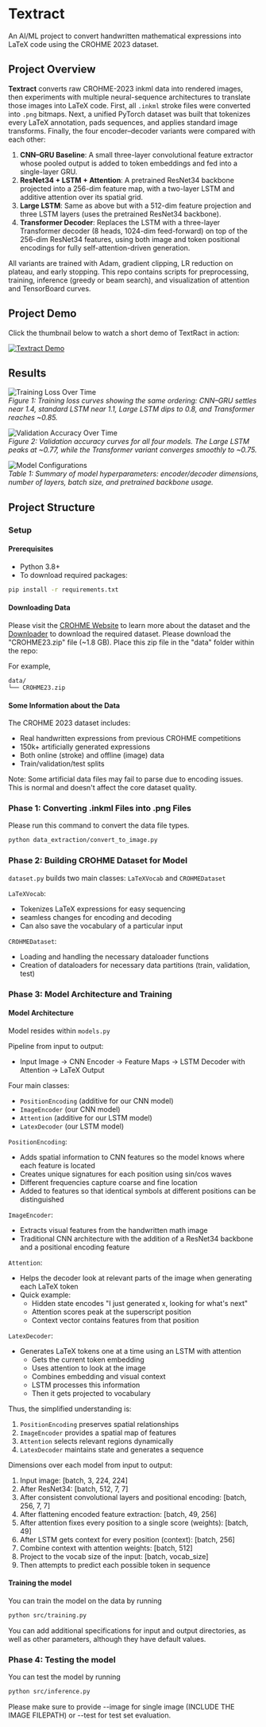 # Textract
An AI/ML project to convert handwritten mathematical expressions into LaTeX code using the CROHME 2023 dataset.

## Project Overview

**Textract** converts raw CROHME-2023 inkml data into rendered images, then experiments with multiple neural-sequence architectures to translate those images into LaTeX code. First,  all `.inkml` stroke files were converted into `.png` bitmaps. Next, a unified PyTorch dataset was built that tokenizes every LaTeX annotation, pads sequences, and applies standard image transforms. Finally, the four encoder–decoder variants were compared with each other:

1. **CNN–GRU Baseline**: A small three-layer convolutional feature extractor whose pooled output is added to token embeddings and fed into a single-layer GRU.  
2. **ResNet34 + LSTM + Attention**: A pretrained ResNet34 backbone projected into a 256-dim feature map, with a two-layer LSTM and additive attention over its spatial grid.  
3. **Large LSTM**: Same as above but with a 512-dim feature projection and three LSTM layers (uses the pretrained ResNet34 backbone).  
4. **Transformer Decoder**: Replaces the LSTM with a three-layer Transformer decoder (8 heads, 1024-dim feed-forward) on top of the 256-dim ResNet34 features, using both image and token positional encodings for fully self-attention-driven generation.

All variants are trained with Adam, gradient clipping, LR reduction on plateau, and early stopping. This repo contains scripts for preprocessing, training, inference (greedy or beam search), and visualization of attention and TensorBoard curves.

## Project Demo

Click the thumbnail below to watch a short demo of TextRact in action:

[![Textract Demo](https://img.youtube.com/vi/kF_Qodtkdns/0.jpg)](https://youtu.be/kF_Qodtkdns)

## Results
![Training Loss Over Time](images/trainingLoss.png)  
*Figure 1: Training loss curves showing the same ordering: CNN–GRU settles near 1.4, standard LSTM near 1.1, Large LSTM dips to 0.8, and Transformer reaches ~0.85.*

![Validation Accuracy Over Time](images/modelAccuracy.png)  
*Figure 2: Validation accuracy curves for all four models. The Large LSTM peaks at ~0.77, while the Transformer variant converges smoothly to ~0.75.*

![Model Configurations](images/modelsTable.png)  
*Table 1: Summary of model hyperparameters: encoder/decoder dimensions, number of layers, batch size, and pretrained backbone usage.*

## Project Structure

### Setup
#### Prerequisites
- Python 3.8+
- To download required packages:
```bash
pip install -r requirements.txt
```

#### Downloading Data
Please visit the [CROHME Website](https://crohme2023.ltu-ai.dev/data-tools/) to learn more about the dataset and the [Downloader](https://zenodo.org/records/8428035) to download the required dataset. Please download the "CROHME23.zip" file (~1.8 GB). Place this zip file in the "data" folder within the repo:

For example,
```
data/
└── CROHME23.zip
```

#### Some Information about the Data
The CROHME 2023 dataset includes:
- Real handwritten expressions from previous CROHME competitions
- 150k+ artificially generated expressions
- Both online (stroke) and offline (image) data
- Train/validation/test splits

Note: Some artificial data files may fail to parse due to encoding issues. This is normal and doesn't affect the core dataset quality.

### Phase 1: Converting .inkml Files into .png Files
Please run this command to convert the data file types.
```bash
python data_extraction/convert_to_image.py
```

### Phase 2: Building CROHME Dataset for Model
```dataset.py``` builds two main classes: ```LaTeXVocab``` and  ```CROHMEDataset```

```LaTeXVocab```:
- Tokenizes LaTeX expressions for easy sequencing
- seamless changes for encoding and decoding
- Can also save the vocabulary of a particular input

```CROHMEDataset```:
- Loading and handling the necessary dataloader functions
- Creation of dataloaders for necessary data partitions (train, validation, test)

### Phase 3: Model Architecture and Training

#### Model Architecture
Model resides within ```models.py```

Pipeline from input to output:
- Input Image → CNN Encoder → Feature Maps → LSTM Decoder with Attention → LaTeX Output

Four main classes:
- ```PositionEncoding``` (additive for our CNN model)
- ```ImageEncoder``` (our CNN model)
- ```Attention``` (additive for our LSTM model)
- ```LatexDecoder``` (our LSTM model)

```PositionEncoding```:
- Adds spatial information to CNN features so the model knows where each feature is located
- Creates unique signatures for each position using sin/cos waves
- Different frequencies capture coarse and fine location
- Added to features so that identical symbols at different positions can be distinguished

```ImageEncoder```:
- Extracts visual features from the handwritten math image
- Traditional CNN architecture with the addition of a ResNet34 backbone and a positional encoding feature

```Attention```:
- Helps the decoder look at relevant parts of the image when generating each LaTeX token
- Quick example:
  - Hidden state encodes "I just generated x, looking for what's next"
  - Attention scores peak at the superscript position
  - Context vector contains features from that position

```LatexDecoder```:
- Generates LaTeX tokens one at a time using an LSTM with attention
  - Gets the current token embedding
  - Uses attention to look at the image
  - Combines embedding and visual context
  - LSTM processes this information
  - Then it gets projected to vocabulary
 
Thus, the simplified understanding is:
1. ```PositionEncoding``` preserves spatial relationships
2. ```ImageEncoder``` provides a spatial map of features
3. ```Attention``` selects relevant regions dynamically
4. ```LatexDecoder``` maintains state and generates a sequence


Dimensions over each model from input to output:
1. Input image: [batch, 3, 224, 224]
2. After ResNet34: [batch, 512, 7, 7]
3. After consistent convolutional layers and positional encoding: [batch, 256, 7, 7]
4. After flattening encoded feature extraction: [batch, 49, 256]
5. After attention fixes every position to a single score (weights): [batch, 49]
6. After LSTM gets context for every position (context): [batch, 256]
7. Combine context with attention weights:  [batch, 512]
8. Project to the vocab size of the input: [batch, vocab_size]
9. Then attempts to predict each possible token in sequence

#### Training the model
You can train the model on the data by running
```bash
python src/training.py
```
You can add additional specifications for input and output directories, as well as other parameters, although they have default values.

### Phase 4: Testing the model
You can test the model by running
```bash
python src/inference.py
```
Please make sure to provide --image for single image (INCLUDE THE IMAGE FILEPATH) or --test for test set evaluation.
